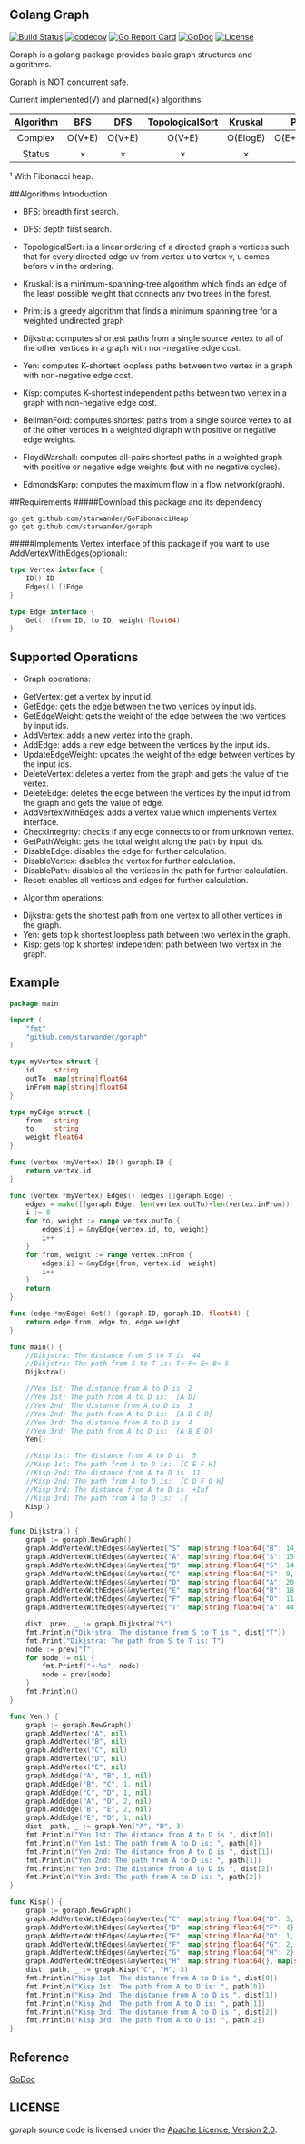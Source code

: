 ## Golang Graph
[![Build Status](https://travis-ci.org/starwander/goraph.svg?branch=master)](https://travis-ci.org/starwander/goraph)
[![codecov](https://codecov.io/gh/starwander/goraph/branch/master/graph/badge.svg)](https://codecov.io/gh/starwander/goraph)
[![Go Report Card](https://goreportcard.com/badge/github.com/starwander/goraph)](https://goreportcard.com/report/github.com/starwander/goraph)
[![GoDoc](https://godoc.org/github.com/starwander/goraph?status.svg)](https://godoc.org/github.com/starwander/goraph)
[![License](https://img.shields.io/badge/license-Apache%202.0-blue.svg)](https://www.apache.org/licenses/LICENSE-2.0)

Goraph is a golang package provides basic graph structures and algorithms.

Goraph is NOT concurrent safe.

Current implemented(&radic;) and planned(&times;) algorithms:

| Algorithm |   BFS   |   DFS   | TopologicalSort | Kruskal  |     Prim    |   Dijkstra  |       Yen      |     Kisp      | BellmanFord |  FloydWarshall   |    EdmondsKarp    |
| :-------: | :-----: | :-----: | :-------------: | :------: | :---------: | :---------: | :------------: | :-----------: | :---------: | :--------------: | :---------------: |
|  Complex  | O(V+E)  | O(V+E)  |      O(V+E)     | O(ElogE) | O(E+VlogV)¹ | O(E+VlogV)¹ | O(KV(E+VlogV)) |   O(KVlogV)   |    O(VE)    | O(V<sup>3</sup>) | O(VE<sup>2</sup>) |
|  Status   | &times; | &times; |     &times;     | &times;  |   &times;   |   &radic;   |    &radic;     |    &radic;    |   &times;   |     &times;      |      &times;      |
¹ With Fibonacci heap.

##Algorithms Introduction

* BFS: breadth first search.

* DFS: depth first search.

* TopologicalSort: is a linear ordering of a directed graph's vertices such that for every directed edge uv from vertex u to vertex v, u comes before v in the ordering.

* Kruskal: is a minimum-spanning-tree algorithm which finds an edge of the least possible weight that connects any two trees in the forest.

* Prim: is a greedy algorithm that finds a minimum spanning tree for a weighted undirected graph

* Dijkstra: computes shortest paths from a single source vertex to all of the other vertices in a graph with non-negative edge cost.

* Yen: computes K-shortest loopless paths between two vertex in a graph with non-negative edge cost.

* Kisp: computes K-shortest independent paths between two vertex in a graph with non-negative edge cost.

* BellmanFord: computes shortest paths from a single source vertex to all of the other vertices in a weighted digraph with positive or negative edge weights.

* FloydWarshall: computes all-pairs shortest paths in a weighted graph with positive or negative edge weights (but with no negative cycles).

* EdmondsKarp: computes the maximum flow in a flow network(graph).

##Requirements
#####Download this package and its dependency

    go get github.com/starwander/GoFibonacciHeap
    go get github.com/starwander/goraph

#####Implements Vertex interface of this package if you want to use AddVertexWithEdges(optional):
```go
type Vertex interface {
	ID() ID
	Edges() []Edge
}

type Edge interface {
	Get() (from ID, to ID, weight float64)
}
```
## Supported Operations

* Graph operations:
 - GetVertex: get a vertex by input id.
 - GetEdge: gets the edge between the two vertices by input ids.
 - GetEdgeWeight: gets the weight of the edge between the two vertices by input ids.
 - AddVertex: adds a new vertex into the graph.
 - AddEdge: adds a new edge between the vertices by the input ids.
 - UpdateEdgeWeight: updates the weight of the edge between vertices by the input ids.
 - DeleteVertex: deletes a vertex from the graph and gets the value of the vertex.
 - DeleteEdge: deletes the edge between the vertices by the input id from the graph and gets the value of edge.
 - AddVertexWithEdges: adds a vertex value which implements Vertex interface.
 - CheckIntegrity: checks if any edge connects to or from unknown vertex.
 - GetPathWeight: gets the total weight along the path by input ids.
 - DisableEdge: disables the edge for further calculation.
 - DisableVertex: disables the vertex for further calculation.
 - DisablePath: disables all the vertices in the path for further calculation.
 - Reset: enables all vertices and edges for further calculation.

* Algorithm operations:
 - Dijkstra: gets the shortest path from one vertex to all other vertices in the graph.
 - Yen: gets top k shortest loopless path between two vertex in the graph.
 - Kisp: gets top k shortest independent path between two vertex in the graph.

## Example

```go
package main

import (
	"fmt"
	"github.com/starwander/goraph"
)

type myVertex struct {
	id     string
	outTo  map[string]float64
	inFrom map[string]float64
}

type myEdge struct {
	from   string
	to     string
	weight float64
}

func (vertex *myVertex) ID() goraph.ID {
	return vertex.id
}

func (vertex *myVertex) Edges() (edges []goraph.Edge) {
	edges = make([]goraph.Edge, len(vertex.outTo)+len(vertex.inFrom))
	i := 0
	for to, weight := range vertex.outTo {
		edges[i] = &myEdge{vertex.id, to, weight}
		i++
	}
	for from, weight := range vertex.inFrom {
		edges[i] = &myEdge{from, vertex.id, weight}
		i++
	}
	return
}

func (edge *myEdge) Get() (goraph.ID, goraph.ID, float64) {
	return edge.from, edge.to, edge.weight
}

func main() {
	//Dikjstra: The distance from S to T is  44
	//Dikjstra: The path from S to T is: T<-F<-E<-B<-S
	Dijkstra()

	//Yen 1st: The distance from A to D is  2
	//Yen 1st: The path from A to D is:  [A D]
	//Yen 2nd: The distance from A to D is  3
	//Yen 2nd: The path from A to D is:  [A B C D]
	//Yen 3rd: The distance from A to D is  4
	//Yen 3rd: The path from A to D is:  [A B E D]
	Yen()

	//Kisp 1st: The distance from A to D is  5
	//Kisp 1st: The path from A to D is:  [C E F H]
	//Kisp 2nd: The distance from A to D is  11
	//Kisp 2nd: The path from A to D is:  [C D F G H]
	//Kisp 3rd: The distance from A to D is  +Inf
	//Kisp 3rd: The path from A to D is:  []
	Kisp()
}

func Dijkstra() {
	graph := goraph.NewGraph()
	graph.AddVertexWithEdges(&myVertex{"S", map[string]float64{"B": 14}, map[string]float64{"A": 15, "B": 14, "C": 9}})
	graph.AddVertexWithEdges(&myVertex{"A", map[string]float64{"S": 15, "B": 5, "D": 20, "T": 44}, map[string]float64{"B": 5, "D": 20, "T": 44}})
	graph.AddVertexWithEdges(&myVertex{"B", map[string]float64{"S": 14, "A": 5, "D": 30, "E": 18}, map[string]float64{"S": 14, "A": 5, "D": 30, "E": 18}})
	graph.AddVertexWithEdges(&myVertex{"C", map[string]float64{"S": 9, "E": 24}, map[string]float64{"E": 24}})
	graph.AddVertexWithEdges(&myVertex{"D", map[string]float64{"A": 20, "B": 30, "E": 2, "F": 11, "T": 16}, map[string]float64{"A": 20, "B": 30, "E": 2, "F": 11, "T": 16}})
	graph.AddVertexWithEdges(&myVertex{"E", map[string]float64{"B": 18, "C": 24, "D": 2, "F": 6, "T": 19}, map[string]float64{"B": 18, "C": 24, "D": 2, "F": 6, "T": 19}})
	graph.AddVertexWithEdges(&myVertex{"F", map[string]float64{"D": 11, "E": 6, "T": 6}, map[string]float64{"D": 11, "E": 6, "T": 6}})
	graph.AddVertexWithEdges(&myVertex{"T", map[string]float64{"A": 44, "D": 16, "E": 19, "F": 6}, map[string]float64{"A": 44, "D": 16, "E": 19, "F": 6}})

	dist, prev, _ := graph.Dijkstra("S")
	fmt.Println("Dikjstra: The distance from S to T is ", dist["T"])
	fmt.Print("Dikjstra: The path from S to T is: T")
	node := prev["T"]
	for node != nil {
		fmt.Printf("<-%s", node)
		node = prev[node]
	}
	fmt.Println()
}

func Yen() {
	graph := goraph.NewGraph()
	graph.AddVertex("A", nil)
	graph.AddVertex("B", nil)
	graph.AddVertex("C", nil)
	graph.AddVertex("D", nil)
	graph.AddVertex("E", nil)
	graph.AddEdge("A", "B", 1, nil)
	graph.AddEdge("B", "C", 1, nil)
	graph.AddEdge("C", "D", 1, nil)
	graph.AddEdge("A", "D", 2, nil)
	graph.AddEdge("B", "E", 2, nil)
	graph.AddEdge("E", "D", 1, nil)
	dist, path, _ := graph.Yen("A", "D", 3)
	fmt.Println("Yen 1st: The distance from A to D is ", dist[0])
	fmt.Println("Yen 1st: The path from A to D is: ", path[0])
	fmt.Println("Yen 2nd: The distance from A to D is ", dist[1])
	fmt.Println("Yen 2nd: The path from A to D is: ", path[1])
	fmt.Println("Yen 3rd: The distance from A to D is ", dist[2])
	fmt.Println("Yen 3rd: The path from A to D is: ", path[2])
}

func Kisp() {
	graph := goraph.NewGraph()
	graph.AddVertexWithEdges(&myVertex{"C", map[string]float64{"D": 3, "E": 2}, map[string]float64{}})
	graph.AddVertexWithEdges(&myVertex{"D", map[string]float64{"F": 4}, map[string]float64{"C": 3, "E": 1}})
	graph.AddVertexWithEdges(&myVertex{"E", map[string]float64{"D": 1, "F": 2, "G": 3}, map[string]float64{"C": 2}})
	graph.AddVertexWithEdges(&myVertex{"F", map[string]float64{"G": 2, "H": 1}, map[string]float64{"D": 4, "E": 2}})
	graph.AddVertexWithEdges(&myVertex{"G", map[string]float64{"H": 2}, map[string]float64{"E": 3, "F": 2}})
	graph.AddVertexWithEdges(&myVertex{"H", map[string]float64{}, map[string]float64{"F": 1, "G": 2}})
	dist, path, _ := graph.Kisp("C", "H", 3)
	fmt.Println("Kisp 1st: The distance from A to D is ", dist[0])
	fmt.Println("Kisp 1st: The path from A to D is: ", path[0])
	fmt.Println("Kisp 2nd: The distance from A to D is ", dist[1])
	fmt.Println("Kisp 2nd: The path from A to D is: ", path[1])
	fmt.Println("Kisp 3rd: The distance from A to D is ", dist[2])
	fmt.Println("Kisp 3rd: The path from A to D is: ", path[2])
}

```

## Reference

[GoDoc](https://godoc.org/github.com/starwander/goraph)

## LICENSE

goraph source code is licensed under the [Apache Licence, Version 2.0](http://www.apache.org/licenses/LICENSE-2.0.html).
